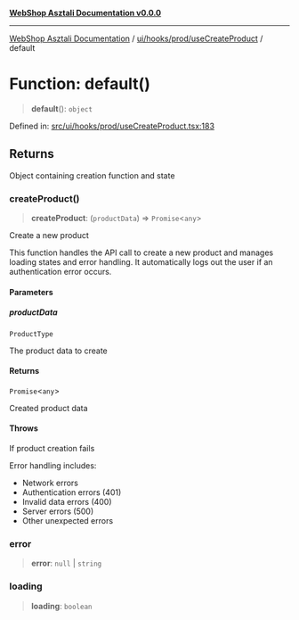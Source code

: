 [**WebShop Asztali Documentation v0.0.0**](../../../../../README.md)

***

[WebShop Asztali Documentation](../../../../../modules.md) / [ui/hooks/prod/useCreateProduct](../README.md) / default

# Function: default()

> **default**(): `object`

Defined in: [src/ui/hooks/prod/useCreateProduct.tsx:183](https://github.com/akosgamer1000/webshop_asztali/blob/694dfb5919995863486557fe9c75abb7edf40a6c/src/ui/hooks/prod/useCreateProduct.tsx#L183)

## Returns

Object containing creation function and state

### createProduct()

> **createProduct**: (`productData`) => `Promise`\<`any`\>

Create a new product

This function handles the API call to create a new product and manages
loading states and error handling. It automatically logs out
the user if an authentication error occurs.

#### Parameters

##### productData

`ProductType`

The product data to create

#### Returns

`Promise`\<`any`\>

Created product data

#### Throws

If product creation fails

Error handling includes:
- Network errors
- Authentication errors (401)
- Invalid data errors (400)
- Server errors (500)
- Other unexpected errors

### error

> **error**: `null` \| `string`

### loading

> **loading**: `boolean`

